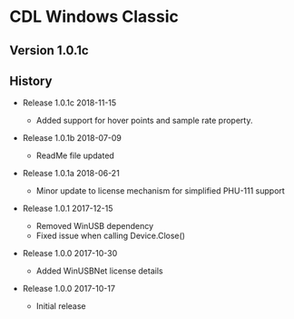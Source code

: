 # CDL Windows Classic

## Version 1.0.1c

## History
* Release 1.0.1c  2018-11-15
    * Added support for hover points and sample rate property.
    
* Release 1.0.1b  2018-07-09
    * ReadMe file updated

* Release 1.0.1a  2018-06-21
    * Minor update to license mechanism for simplified PHU-111 support

* Release 1.0.1  2017-12-15
    *  Removed WinUSB dependency 
    *  Fixed issue when calling Device.Close()

* Release 1.0.0  2017-10-30
    * Added WinUSBNet license details
      
* Release 1.0.0  2017-10-17
    * Initial release

